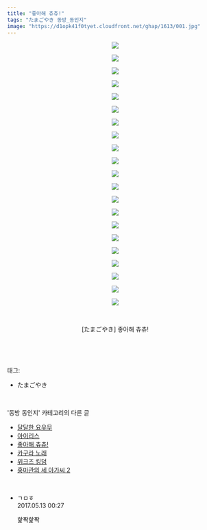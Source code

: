 ```yaml
---
title: "좋아해 츄츄!"
tags: "たまごやき 동방_동인지"
image: "https://d1opk41f0tyet.cloudfront.net/ghap/1613/001.jpg"
---
```

<div class="article">
<p style="text-align: center; clear: none; float: none;"><img src="{{ site.imgserver10 }}/ghap/1613/001.jpg"/></p>
<p style="text-align: center; clear: none; float: none;"><img src="{{ site.imgserver10 }}/ghap/1613/002.jpg"/></p>
<p style="text-align: center; clear: none; float: none;"><img src="{{ site.imgserver10 }}/ghap/1613/003.jpg"/></p>
<p style="text-align: center; clear: none; float: none;"><img src="{{ site.imgserver10 }}/ghap/1613/004.jpg"/></p>
<p style="text-align: center; clear: none; float: none;"><img src="{{ site.imgserver10 }}/ghap/1613/005.jpg"/></p>
<p style="text-align: center; clear: none; float: none;"><img src="{{ site.imgserver10 }}/ghap/1613/006.jpg"/></p>
<p style="text-align: center; clear: none; float: none;"><img src="{{ site.imgserver10 }}/ghap/1613/007.jpg"/></p>
<p style="text-align: center; clear: none; float: none;"><img src="{{ site.imgserver10 }}/ghap/1613/008.jpg"/></p>
<p style="text-align: center; clear: none; float: none;"><img src="{{ site.imgserver10 }}/ghap/1613/009.jpg"/></p>
<p style="text-align: center; clear: none; float: none;"><img src="{{ site.imgserver10 }}/ghap/1613/010.jpg"/></p>
<p style="text-align: center; clear: none; float: none;"><img src="{{ site.imgserver10 }}/ghap/1613/011.jpg"/></p>
<p style="text-align: center; clear: none; float: none;"><img src="{{ site.imgserver10 }}/ghap/1613/012.jpg"/></p>
<p style="text-align: center; clear: none; float: none;"><img src="{{ site.imgserver10 }}/ghap/1613/013.jpg"/></p>
<p style="text-align: center; clear: none; float: none;"><img src="{{ site.imgserver10 }}/ghap/1613/014.jpg"/></p>
<p style="text-align: center; clear: none; float: none;"><img src="{{ site.imgserver10 }}/ghap/1613/015.jpg"/></p>
<p style="text-align: center; clear: none; float: none;"><img src="{{ site.imgserver10 }}/ghap/1613/016.jpg"/></p>
<p style="text-align: center; clear: none; float: none;"><img src="{{ site.imgserver10 }}/ghap/1613/017.jpg"/></p>
<p style="text-align: center; clear: none; float: none;"><img src="{{ site.imgserver10 }}/ghap/1613/018.jpg"/></p>
<p style="text-align: center; clear: none; float: none;"><img src="{{ site.imgserver10 }}/ghap/1613/019.jpg"/></p>
<p style="text-align: center; clear: none; float: none;"><img src="{{ site.imgserver10 }}/ghap/1613/020.jpg"/></p>
<p style="text-align: center; clear: none; float: none;"><img src="{{ site.imgserver10 }}/ghap/1613/021.jpg"/></p>
<p style="text-align: center; clear: none; float: none;"><br/></p>
<p style="text-align: center; clear: none; float: none;">[たまごやき] 좋아해 츄츄!</p>
<p><br/></p>
</div><br/>
<div class="tagTrail">
<p>태그: </p>
<ul>
<li>たまごやき</li>
</ul>
</div><br/>
<div class="another">
<p>'동방 동인지' 카테고리의 다른 글</p>
<ul>
<li><a href="/ghap_1615">달달한 요우무</a></li>
<li><a href="/ghap_1614">아이리스</a></li>
<li><a href="/ghap_1613">좋아해 츄츄!</a></li>
<li><a href="/ghap_1612">카구라 노래</a></li>
<li><a href="/ghap_1611">위크즈 킹덤</a></li>
<li><a href="/ghap_1610">홍마관의 세 아가씨 2</a></li>
</ul>
</div><br/>
<div class="cb_module cb_fluid">
<div class="cb_wrt cb_profile">
<div class="comment">
<ul>
<li class="cb_thumb_off" id="comment14987581">
<div class="cb_comment_area">
<div class="cb_info_area">
<div class="cb_section">
<span class="cb_nick_name">ㄱㅁㅎ</span>
</div>
<div class="cb_section">
<span class="cb_date">2017.05.13 00:27 </span>
</div>
</div>
<div class="cb_dsc_comment">
<p class="cb_dsc">
											핥짝핥짝
										</p>
</div>
</div></li>
</ul>
</div>
</div><!-- commentList close -->
</div><br/>
